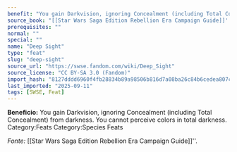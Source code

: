 ```yaml
---
benefit: "You gain Darkvision, ignoring Concealment (including Total Concealment) from darkness. You cannot perceive colors in total darkness. Category:Feats Category:Species Feats"
source_book: "[[Star Wars Saga Edition Rebellion Era Campaign Guide]]''"
prerequisites: ""
normal: ""
special: ""
name: "Deep Sight"
type: "feat"
slug: "deep-sight"
source_url: "https://swse.fandom.com/wiki/Deep_Sight"
source_license: "CC BY-SA 3.0 (Fandom)"
import_hash: "8127dddd6960f4fb28834b89a98506b816d7a08ba26c84b6cedea807cb5109e1"
last_imported: "2025-09-11"
tags: [SWSE, Feat]
---
```

**Beneficio:** You gain Darkvision, ignoring Concealment (including Total Concealment) from darkness. You cannot perceive colors in total darkness. Category:Feats Category:Species Feats

*Fonte:* [[Star Wars Saga Edition Rebellion Era Campaign Guide]]''.